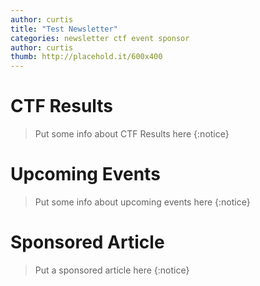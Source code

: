 ```yaml
---
author: curtis
title: "Test Newsletter"
categories: newsletter ctf event sponsor
author: curtis
thumb: http://placehold.it/600x400
---
```


# CTF Results

> Put some info about CTF Results here
{:notice}

# Upcoming Events

> Put some info about upcoming events here
{:notice}

# Sponsored Article

> Put a sponsored article here
{:notice}
